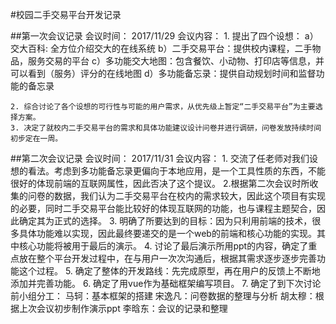 #校园二手交易平台开发记录

##第一次会议记录
会议时间：
    2017/11/29
会议内容：
    1. 提出了四个设想：
        a）交大百科: 全方位介绍交大的在线系统
        b）二手交易平台：提供校内课程，二手物品，服务交易的平台
        c）多功能交大地图：包含餐饮、小动物、打印店等信息，并可以看到（服务）评分的在线地图
        d）多功能备忘录：提供自动规划时间和监督功能的备忘录
    
    2. 综合讨论了各个设想的可行性与可能的用户需求，从优先级上暂定“二手交易平台”为主要选择方案。
    3. 决定了就校内二手交易平台的需求和具体功能建议设计问卷并进行调研，问卷发放持续时间初步定在一周。


##第二次会议记录
会议时间：
    2017/11/31
会议内容：
    1. 交流了任老师对我们设想的看法。考虑到多功能备忘录更偏向于本地应用，是一个工具性质的东西，不能很好的体现前端的互联网属性，因此否决了这个提议。
    2.根据第二次会议时所收集的问卷的数据，我们认为二手交易平台在校内的需求较大，因此这个项目有实现的必要，同时二手交易平台能比较好的体现互联网的功能，也与课程主题契合，因此确定其为正式的选择。
    3. 明确了所要达到的目标：因为只利用前端的技术，很多具体功能难以实现，因此最终要递交的是一个web的前端和核心功能的实现。其中核心功能将被用于最后的演示。
    4. 讨论了最后演示所用ppt的内容，确定了重点放在整个平台开发过程中，在与用户一次次沟通后，根据其需求逐步逐步完善功能这个过程。
    5. 确定了整体的开发路线：先完成原型，再在用户的反馈上不断地添加并完善功能。
    6. 确定了用vue作为基础框架编写项目。
    7. 确定了到下次讨论前小组分工：
        马轲：基本框架的搭建
        宋逸凡：问卷数据的整理与分析
        胡太穆：根据上次会议初步制作演示ppt
        李晗东：会议的记录和整理 